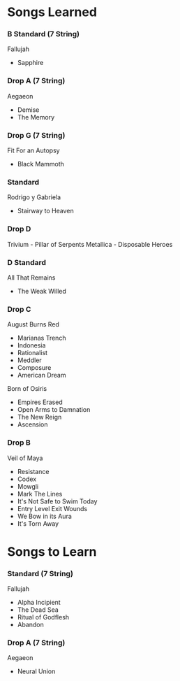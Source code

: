 # Songs Learned
### B Standard (7 String)
Fallujah
- Sapphire
### Drop A (7 String)
Aegaeon
- Demise
- The Memory

### Drop G (7 String)
Fit For an Autopsy
-  Black Mammoth

### Standard
Rodrigo y Gabriela
- Stairway to Heaven
### Drop D
Trivium - Pillar of Serpents
Metallica - Disposable Heroes

### D Standard
All That Remains
- The Weak Willed

### Drop C
August Burns Red
- Marianas Trench
- Indonesia
- Rationalist
- Meddler
- Composure
- American Dream

Born of Osiris
- Empires Erased
- Open Arms to Damnation
- The New Reign
- Ascension
### Drop B
Veil of Maya
- Resistance
- Codex
- Mowgli
- Mark The Lines
- It's Not Safe to Swim Today
- Entry Level Exit Wounds
- We Bow in its Aura
- It's Torn Away

# Songs to Learn

### Standard (7 String)
Fallujah
- Alpha Incipient
- The Dead Sea
- Ritual of Godflesh
- Abandon

### Drop A (7 String)
Aegaeon
- Neural Union
